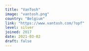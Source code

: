 ```yaml
---
title: "VanTosh"
image: "vantosh.png"
country: "Belgium"
link: "https://www.vantosh.com/?opf"
level: silver
joined: 2017
date: 2021-03-02
draft: false
---
```


